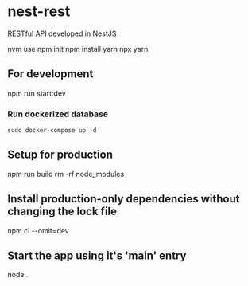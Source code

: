 # nest-rest

RESTful API developed in NestJS

nvm use
npm init
npm install yarn
npx yarn

## For development

npm run start:dev

### Run dockerized database

`sudo docker-compose up -d`

## Setup for production

npm run build
rm -rf node_modules

## Install production-only dependencies without changing the lock file

npm ci --omit=dev

## Start the app using it's 'main' entry

node .
